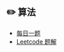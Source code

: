 ## :pencil2: 算法

- [每日一题](https://github.com/Shiny-Man/notes/blob/master/%E6%AF%8F%E6%97%A5%E4%B8%80%E9%A2%98.md)
- [Leetcode 题解](https://github.com/Shiny-Man/notes/blob/master/Leetcode.md)